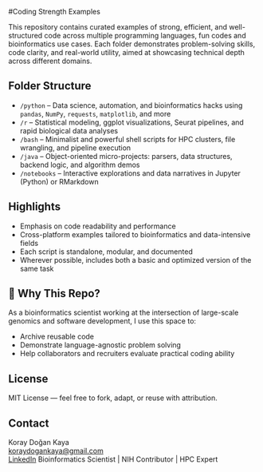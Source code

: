 #Coding Strength Examples

This repository contains curated examples of strong, efficient, and well-structured code across multiple programming languages, fun codes and bioinformatics use cases. Each folder demonstrates problem-solving skills, code clarity, and real-world utility, aimed at showcasing technical depth across different domains.

## Folder Structure
- `/python` – Data science, automation, and bioinformatics hacks using `pandas`, `NumPy`, `requests`, `matplotlib`, and more
- `/r` – Statistical modeling, ggplot visualizations, Seurat pipelines, and rapid biological data analyses
- `/bash` – Minimalist and powerful shell scripts for HPC clusters, file wrangling, and pipeline execution
- `/java` – Object-oriented micro-projects: parsers, data structures, backend logic, and algorithm demos
- `/notebooks` – Interactive explorations and data narratives in Jupyter (Python) or RMarkdown

## Highlights

- Emphasis on code readability and performance
- Cross-platform examples tailored to bioinformatics and data-intensive fields
- Each script is standalone, modular, and documented
- Wherever possible, includes both a basic and optimized version of the same task

## 🧬 Why This Repo?

As a bioinformatics scientist working at the intersection of large-scale genomics and software development, I use this space to:
- Archive reusable code
- Demonstrate language-agnostic problem solving
- Help collaborators and recruiters evaluate practical coding ability

## License

MIT License — feel free to fork, adapt, or reuse with attribution.

## Contact

Koray Doğan Kaya  
[koraydogankaya@gmail.com](mailto:koraydogankaya@gmail.com)  
[LinkedIn](https://www.linkedin.com/in/koray-do%C4%9Fan-kaya-phd-7719a233/)
Bioinformatics Scientist | NIH Contributor | HPC Expert
